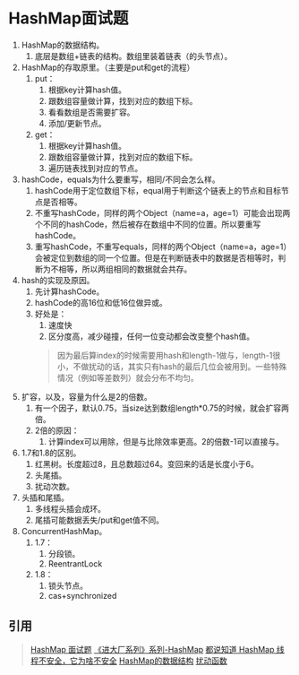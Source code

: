 # HashMap面试题

1. HashMap的数据结构。
   1. 底层是数组+链表的结构。数组里装着链表（的头节点）。
2. HashMap的存取原里。（主要是put和get的流程）
   1. put：
      1. 根据key计算hash值。
      2. 跟数组容量做计算，找到对应的数组下标。
      3. 看看数组是否需要扩容。
      4. 添加/更新节点。
   2. get：
      1. 根据key计算hash值。
      2. 跟数组容量做计算，找到对应的数组下标。
      3. 遍历链表找到对应的节点。
3. hashCode，equals为什么要重写，相同/不同会怎么样。
   1. hashCode用于定位数组下标，equal用于判断这个链表上的节点和目标节点是否相等。
   2. 不重写hashCode，同样的两个Object（name=a，age=1）可能会出现两个不同的hashCode，然后被存在数组中不同的位置。所以要重写hashCode。
   3. 重写hashCode，不重写equals，同样的两个Object（name=a，age=1）会被定位到数组的同一个位置。但是在判断链表中的数据是否相等时，判断为不相等，所以两组相同的数据就会共存。
4. hash的实现及原因。
   1. 先计算hashCode。
   2. hashCode的高16位和低16位做异或。
   3. 好处是：
      1. 速度快
      2. 区分度高，减少碰撞，任何一位变动都会改变整个hash值。
      >因为最后算index的时候需要用hash和length-1做与，length-1很小，不做扰动的话，其实只有hash的最后几位会被用到。一些特殊情况（例如等差数列）就会分布不均匀。
5. 扩容，以及，容量为什么是2的倍数。
   1. 有一个因子，默认0.75，当size达到数组length*0.75的时候，就会扩容两倍。
   2. 2倍的原因：
      1. 计算index可以用除，但是与比除效率更高。2的倍数-1可以直接与。
6. 1.7和1.8的区别。
   1. 红黑树。长度超过8，且总数超过64。变回来的话是长度小于6。
   2. 头尾插。
   3. 扰动次数。
7. 头插和尾插。
   1. 多线程头插会成环。
   2. 尾插可能数据丢失/put和get值不同。
8. ConcurrentHashMap。
   1. 1.7：
      1. 分段锁。
      2. ReentrantLock
   2. 1.8：
      1. 锁头节点。
      2. cas+synchronized

## 引用
>[HashMap 面试题](https://mp.weixin.qq.com/s/Fhks3dHxAdsQL3RrLr8xlQ)
>[《进大厂系列》系列-HashMap](https://www.cnblogs.com/aobing/p/12014271.html)
>[都说知道 HashMap 线程不安全，它为啥不安全](https://mp.weixin.qq.com/s/K-BvEsMN1qTRhmvK5KJ3qQ)
>[HashMap的数据结构](https://www.jianshu.com/p/518edb2d2d18)
>[扰动函数](https://www.zhihu.com/question/20733617/answer/111577937)